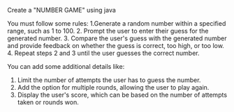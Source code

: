 Create a "NUMBER GAME" using java 

You must follow some rules:
1.Generate a random number within a specified range, such as 1 to 100.
2. Prompt the user to enter their guess for the generated number.
3. Compare the user's guess with the generated number and provide feedback on whether the guess is correct, too high, or too low.
4. Repeat steps 2 and 3 until the user guesses the correct number.

You can add some additional details like:
1. Limit the number of attempts the user has to guess the number.
2. Add the option for multiple rounds, allowing the user to play again.
3. Display the user's score, which can be based on the number of attempts taken or rounds won.
